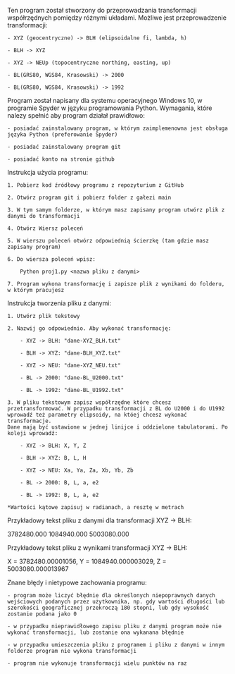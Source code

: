 Ten program został stworzony do przeprowadzania transformacji współrzędnych pomiędzy różnymi układami. Możliwe jest przeprowadzenie transformacji:

	- XYZ (geocentryczne) -> BLH (elipsoidalne fi, lambda, h)

	- BLH -> XYZ

	- XYZ -> NEUp (topocentryczne northing, easting, up)

	- BL(GRS80, WGS84, Krasowski) -> 2000

	- BL(GRS80, WGS84, Krasowski) -> 1992 


Program został napisany dla systemu operacyjnego Windows 10, w programie Spyder w języku programowania Python. Wymagania, które nalezy spełnić aby program działał prawidłowo:

	- posiadać zainstalowany program, w którym zaimplemenowna jest obsługa języka Python (preferowanie Spyder)

	- posiadać zainstalowany program git

	- posiadać konto na stronie github


Instrukcja użycia programu:

	1. Pobierz kod źródłowy programu z repozyturium z GitHub

	2. Otwórz program git i pobierz folder z gałezi main

	3. W tym samym folderze, w którym masz zapisany program utwórz plik z danymi do transformacji

	4. Otwórz Wiersz poleceń

	5. W wierszu poleceń otwórz odpowiednią ścierzkę (tam gdzie masz zapisany program)

	6. Do wiersza poleceń wpisz:

		Python proj1.py <nazwa pliku z danymi>

	7. Program wykona transformację i zapisze plik z wynikami do folderu, w którym pracujesz


Instrukcja tworzenia pliku z danymi:

	1. Utwórz plik tekstowy

	2. Nazwij go odpowiednio. Aby wykonać transformację:

		- XYZ -> BLH: "dane-XYZ_BLH.txt"

		- BLH -> XYZ: "dane-BLH_XYZ.txt"

		- XYZ -> NEU: "dane-XYZ_NEU.txt"

		- BL -> 2000: "dane-BL_U2000.txt"

		- BL -> 1992: "dane-BL_U1992.txt"

	3. W pliku tekstowym zapisz współrzędne które chcesz przetransformować. W przypadku transformacji z BL do U2000 i do U1992 wprowadź też parametry elipsoidy, na któej chcesz wykonać transformacje.
	Dane mają być ustawione w jednej linijce i oddzielone tabulatorami. Po koleji wprowadź:

		- XYZ -> BLH: X, Y, Z

		- BLH -> XYZ: B, L, H

		- XYZ -> NEU: Xa, Ya, Za, Xb, Yb, Zb

		- BL -> 2000: B, L, a, e2

		- BL -> 1992: B, L, a, e2

	*Wartości kątowe zapisuj w radianach, a resztę w metrach


Przykładowy tekst pliku z danymi dla transformacji XYZ -> BLH:

3782480.000	1084940.000	5003080.000


Przykładowy tekst pliku z wynikami transformacji XYZ -> BLH:

X = 3782480.00001056, Y = 1084940.000003029, Z = 5003080.000013967


Znane błędy i nietypowe zachowania programu:

	- program może liczyć błędnie dla określonych niepoprawnych danych wejściowych podanych przez użytkownika, np. gdy wartości długości lub szerokości geograficznej przekroczą 180 stopni, lub gdy wysokość 
	zostanie podana jako 0

	- w przypadku nieprawidłowego zapisu pliku z danymi program może nie wykonać transformacji, lub zostanie ona wykanana błędnie

	- w przypadku umieszczenia pliku z programem i pliku z danymi w innym folderze program nie wykona transformacji

	- program nie wykonuje transformacji wielu punktów na raz

